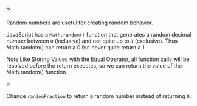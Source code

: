 :coffee:

Random numbers are useful for creating random behavior.

JavaScript has a `Math.random()` function that generates a random decimal number between `0` (inclusive) and not quite up to `1` (exclusive). Thus Math.random() can return a 0 but never quite return a 1

Note
Like Storing Values with the Equal Operator, all function calls will be resolved before the return executes, so we can return the value of the Math.random() function.

:fire:

Change `randomFraction` to return a random number instead of returning `0`.
